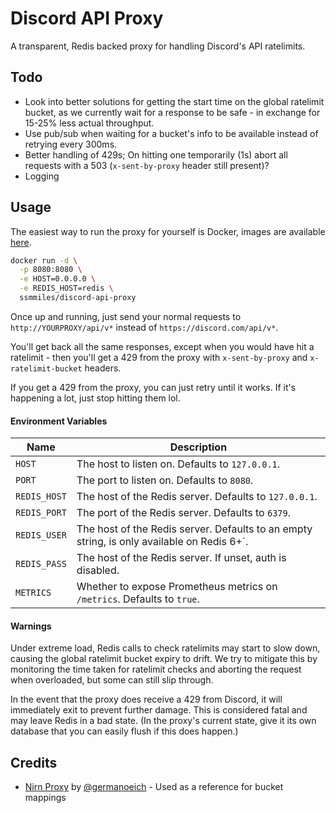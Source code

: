 # Discord API Proxy
A transparent, Redis backed proxy for handling Discord's API ratelimits.

## Todo
 - Look into better solutions for getting the start time on the global ratelimit bucket, as 
  we currently wait for a response to be safe - in exchange for 15-25% less actual throughput.
 - Use pub/sub when waiting for a bucket's info to be available instead of retrying every 300ms.
 - Better handling of 429s; On hitting one temporarily (1s) abort all requests with a 503 (`x-sent-by-proxy` header still present)?
 - Logging

## Usage

The easiest way to run the proxy for yourself is Docker, images are available [here](https://hub.docker.com/r/ssmmiles/discord-api-proxy).

```bash
docker run -d \
  -p 8080:8080 \
  -e HOST=0.0.0.0 \
  -e REDIS_HOST=redis \
  ssmmiles/discord-api-proxy
```

Once up and running, just send your normal requests to `http://YOURPROXY/api/v*` instead of `https://discord.com/api/v*`.

You'll get back all the same responses, except when you would have hit a ratelimit - then you'll get a 429 from the proxy with `x-sent-by-proxy` and `x-ratelimit-bucket` headers.

If you get a 429 from the proxy, you can just retry until it works. If it's happening a lot, just stop hitting them lol.

#### Environment Variables
Name | Description
--- | ---
`HOST` | The host to listen on. Defaults to `127.0.0.1`.
`PORT` | The port to listen on. Defaults to `8080`.
`REDIS_HOST` | The host of the Redis server. Defaults to `127.0.0.1`.
`REDIS_PORT` | The port of the Redis server. Defaults to `6379`.
`REDIS_USER` | The host of the Redis server. Defaults to an empty string, is only available on Redis 6+`.
`REDIS_PASS` | The host of the Redis server. If unset, auth is disabled.
`METRICS` | Whether to expose Prometheus metrics on `/metrics`. Defaults to `true`.

#### Warnings

Under extreme load, Redis calls to check ratelimits may start to slow down, causing the global ratelimit bucket expiry to drift. We try to mitigate this by monitoring the time taken for ratelimit checks and aborting the request when overloaded, but some can still slip through.

In the event that the proxy does receive a 429 from Discord, it will immediately exit to prevent further damage. This is considered fatal and may leave Redis in a bad state. (In the proxy's current state, give it its own database that you can easily flush if this does happen.)

## Credits
  - [Nirn Proxy](https://github.com/germanoeich/nirn-proxy) by [@germanoeich](https://github.com/germanoeich) - Used as a reference for bucket mappings
  
